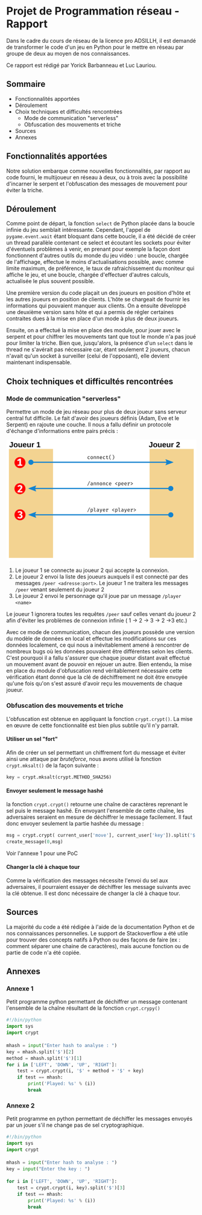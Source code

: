# Projet de Programmation réseau - Rapport
Dans le cadre du cours de réseau de la licence pro ADSILLH, il est demandé de
transformer le code d'un jeu en Python pour le mettre en réseau par groupe de
deux au moyen de nos connaissances.

Ce rapport est rédigé par Yorick Barbanneau et Luc Lauriou.

## Sommaire
- Fonctionnalités apportées
- Déroulement
- Choix techniques et difficultés rencontrées
  - Mode de communication "serverless"
  - Obfuscation des mouvements et triche
- Sources
- Annexes

## Fonctionnalités apportées
Notre solution embarque comme nouvelles fonctionnalités, par rapport au code
fourni, le multijoueur en réseau à deux, ou à trois avec la possibilité
d'incarner le serpent et l'obfuscation des messages de mouvement pour éviter la
triche.

## Déroulement
Comme point de départ, la fonction `select` de Python placée dans la boucle
infinie du jeu semblait intéressante. Cependant, l'appel de
`pygame.event.wait` étant bloquant dans cette boucle, il a été décidé de créer
un thread parallèle contenant ce select et écoutant les sockets pour éviter
d'éventuels problèmes à venir, en prenant pour exemple la façon dont
fonctionnent d'autres outils du monde du jeu vidéo : une boucle, chargée de
l'affichage, effectue le moins d'actualisations possible, avec comme limite
maximum, de préférence, le taux de rafraichissement du moniteur qui affiche le
jeu, et une boucle, chargée d'effectuer d'autres calculs, actualisée le plus
souvent possible.

Une première version du code plaçait un des joueurs en position d'hôte et les
autres joueurs en position de clients. L'hôte se chargeait de fournir les
informations qui pouvaient manquer aux clients. On a ensuite développé une
deuxième version sans hôte et qui a permis de régler certaines contraites dues
à la mise en place d'un mode à plus de deux joueurs.

Ensuite, on a effectué la mise en place des module, pour jouer avec le serpent
et pour chiffrer les mouvements tant que tout le monde n'a pas joué pour limiter
la triche. Bien que, jusqu'alors, la présence d'un `select` dans le thread ne
s'avérait pas nécessaire car, étant seulement 2 joueurs, chacun n'avait qu'un
socket à surveiller (celui de l'opposant), elle devient maintenant
indispensable.

## Choix techniques et difficultés rencontrées

### Mode de communication "serverless"

Permettre un mode de jeu réseau pour plus de deux joueur sans serveur central
fut difficile. Le fait d'avoir des joueurs définis (Adam, Eve et le Serpent) en
rajoute une couche. Il nous a fallu définir un protocole d'échange
d'informations entre pairs précis :

![fonctionnement de l'initialisation d'un connexion](imgs/net_init.svg)

 1. Le joueur 1 se connecte au joueur 2 qui accepte la connexion.
 2. Le joueur 2 envoi la liste des joueurs auxquels il est connecté par des
    messages `/peer <adresse:port>`. Le joueur 1 ne traitera les messages
    `/peer` venant seulement du joueur 2
 3. Le joueur 2 envoi le personnage qu'il joue par un message `/player <name>`

Le joueur 1 ignorera toutes les requêtes `/peer` sauf celles venant du joueur 2
afin d'éviter les problèmes de connexion infinie ( 1 -> 2 -> 3 -> 2 ->3 etc.)

Avec ce mode de communication, chacun des joueurs possède une version du modèle
de données en local et effectue les modifications sur ces données localement,
ce qui nous a inévitablement amené à rencontrer de nombreux bugs où les données
pouvaient être différentes selon les clients. C'est pourquoi il a fallu
s'assurer que chaque joueur distant avait effectué un mouvement avant de pouvoir
en rejouer un autre. Bien entendu, la mise en place du module d'obfuscation rend
véritablement nécessaire cette vérification étant donné que la clé de
déchiffrement ne doit être envoyée qu'une fois qu'on s'est assuré d'avoir reçu
les mouvements de chaque joueur.

### Obfuscation des mouvements et triche

L'obfuscation est obtenue en appliquant la fonction `crypt.crypt()`. La mise en
œuvre de cette fonctionnalité est bien plus subtile qu'il n'y parraît.

#### Utiliser un sel "fort"

Afin de créer un sel permettant un chiffrement fort du message et éviter ainsi
une attaque par *bruteforce*, nous avons utilisé la fonction `crypt.mksalt()` de
la façon suivante :

```python
key = crypt.mksalt(crypt.METHOD_SHA256)
```

#### Envoyer seulement le message hashé

la fonction `crypt.crypt()` retourne une chaîne de caractères reprenant le sel
puis le message hashé. En envoyant l'ensemble de cette chaîne, les adversaires
seraient en mesure de déchiffrer le message facilement. Il faut donc envoyer
seulement la partie hashée du message :

```python
msg = crypt.crypt( current_user['move'], current_user['key']).split('$')[3]
create_message(0,msg)
```
Voir l'annexe 1 pour une PoC

#### Changer la clé à chaque tour

Comme la vérification des messages nécessite l'envoi du sel aux adversaires, il
pourraient essayer de déchiffrer les message suivants avec la clé obtenue. Il
est donc nécessaire de changer la clé à chaque tour.

## Sources
La majorité du code a été rédigée à l'aide de la documentation Python et de nos
connaissances personnelles. Le support de Stackoverflow a été utile pour trouver
des concepts natifs à Python ou des façons de faire (ex : comment séparer une
chaine de caractères), mais aucune fonction ou de partie de code n'a été
copiée.

## Annexes

### Annexe 1

Petit programme python permettant de déchiffrer un message contenant l'ensemble
de la chaîne résultant de  la fonction `crypt.crypy()`

```python
#!/bin/python
import sys
import crypt

mhash = input("Enter hash to analyse : ")
key = mhash.split('$')[2]
method = mhash.split('$')[1]
for i in ['LEFT', 'DOWN', 'UP', 'RIGHT']:
    test = crypt.crypt(i, '$' + method + '$' + key)
    if test == mhash:
        print('Played: %s' % (i))
        break
```

### Annexe 2

Petit programme en python permettant de déchiffer les messages envoyés par un
jouer s'il ne change pas de sel cryptographique.

```python
#!/bin/python
import sys
import crypt

mhash = input("Enter hash to analyse : ")
key = input("Enter the key : ")

for i in ['LEFT', 'DOWN', 'UP', 'RIGHT']:
    test = crypt.crypt(i, key).split('$')[3]
    if test == mhash:
        print('Played: %s' % (i))
        break
```
